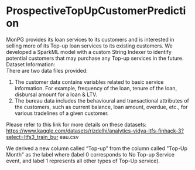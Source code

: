 # ProspectiveTopUpCustomerPrediction
MonPG provides its loan services to its customers and is interested in selling more of its Top-up loan services to its existing customers. We developed a SparkML model with a custom String Indexer to identify potential customers that may purchase any Top-up services in the future.<br>
Dataset Information:<br>
There are two data files provided:
1. The customer data contains variables related to basic service information. For example, frequency of the loan, tenure of the loan, disbursal amount for a loan & LTV.
2. The bureau data includes the behavioural and transactional attributes of the customers, such as current balance, loan amount, overdue, etc., for various tradelines of a given customer.<br>

Please refer to this link for more details on these datasets:
https://www.kaggle.com/datasets/rizdelhi/analytics-vidya-ltfs-finhack-3?select=ltfs3_train_bur
eau.csv

We derived a new column called “Top-up” from the column called "Top-Up Month" as the label where (label 0 corresponds to No Top-up Service event, and label 1 represents all other types of Top-Up service).
